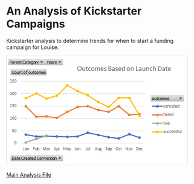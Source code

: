 # An Analysis of Kickstarter Campaigns
Kickstarter analysis to determine trends for when to start a funding campaign for Louise.

![Outcomes Based on Startdate](OutcomesBasedOnStartDate.png)

[Main Analysis File](data-1-1-3-StarterBook_ECM.xlsx)
